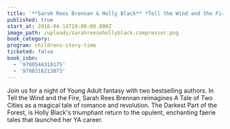 ```yaml
---
title: '**Sarah Rees Brennan & Holly Black** *Tell the Wind and the Fire* & *The Darkest Part of the Forest*'
published: true
start_at: 2016-04-14T19:00:00.000Z
image_path: /uploads/sarahreesehollyblack-compressor.png
book_category:
program: childrens-story-time
ticketed: false
book_isbn:
  - '9780544318175'
  - '9780316213073'
---
```



Join us for a night of Young Adult fantasy with two bestselling authors. In Tell the Wind and the Fire, Sarah Rees Brennan reimagines A Tale of Two Cities as a magical tale of romance and revolution. The Darkest Part of the Forest, is Holly Black's triumphant return to the opulent, enchanting faerie tales that launched her YA career.